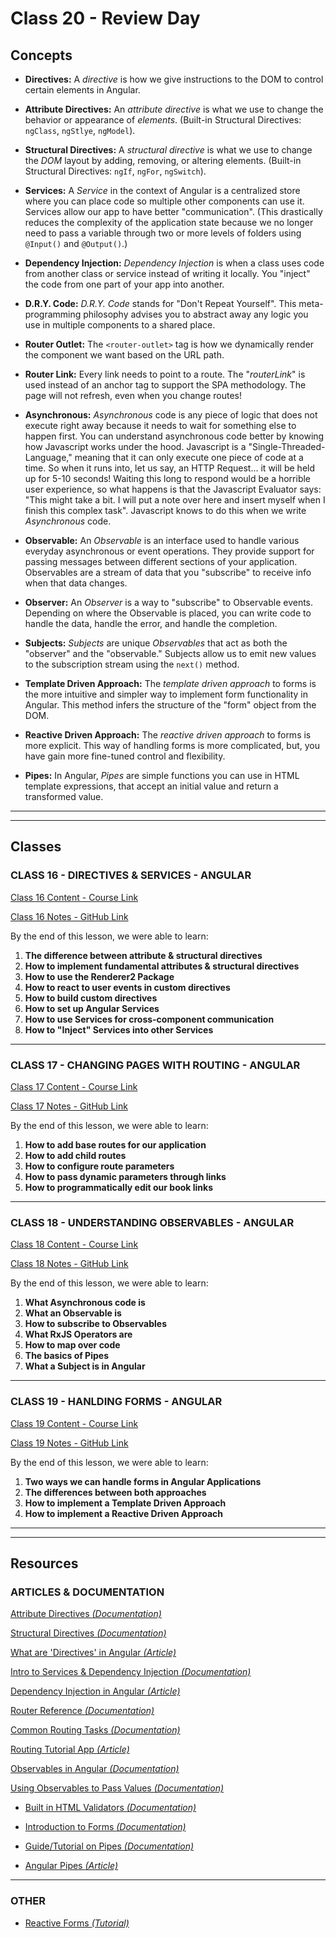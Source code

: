 # Class 20 - Review Day

## Concepts

- **Directives:** A _directive_ is how we give instructions to the DOM to control certain elements in Angular.

- **Attribute Directives:** An _attribute directive_ is what we use to change the behavior or appearance of _elements_. (Built-in Structural Directives: `ngClass`, `ngStlye`, `ngModel`).

- **Structural Directives:** A _structural directive_ is what we use to change the _DOM_ layout by adding, removing, or altering elements. (Built-in Structural Directives: `ngIf`, `ngFor`, `ngSwitch`).

- **Services:** A _Service_ in the context of Angular is a centralized store where you can place code so multiple other components can use it. Services allow our app to have better "communication". (This drastically reduces the complexity of the application state because we no longer need to pass a variable through two or more levels of folders using `@Input()` and `@Output()`.)

- **Dependency Injection:** _Dependency Injection_ is when a class uses code from another class or service instead of writing it locally. You "inject" the code from one part of your app into another.

- **D.R.Y. Code:** _D.R.Y. Code_ stands for "Don't Repeat Yourself". This meta-programming philosophy advises you to abstract away any logic you use in multiple components to a shared place.

- **Router Outlet:** The `<router-outlet>` tag is how we dynamically render the component we want based on the URL path.

- **Router Link:** Every link needs to point to a route. The "_routerLink_" is used instead of an anchor tag to support the SPA methodology. The page will not refresh, even when you change routes!

- **Asynchronous:** _Asynchronous_ code is any piece of logic that does not execute right away because it needs to wait for something else to happen first. You can understand asynchronous code better by knowing how Javascript works under the hood. Javascript is a "Single-Threaded-Language," meaning that it can only execute one piece of code at a time. So when it runs into, let us say, an HTTP Request... it will be held up for 5-10 seconds! Waiting this long to respond would be a horrible user experience, so what happens is that the Javascript Evaluator says: "This might take a bit. I will put a note over here and insert myself when I finish this complex task". Javascript knows to do this when we write _Asynchronous_ code.

- **Observable:** An _Observable_ is an interface used to handle various everyday asynchronous or event operations. They provide support for passing messages between different sections of your application. Observables are a stream of data that you "subscribe" to receive info when that data changes.

- **Observer:** An _Observer_ is a way to "subscribe" to Observable events. Depending on where the Observable is placed, you can write code to handle the data, handle the error, and handle the completion.

- **Subjects:** _Subjects_ are unique _Observables_ that act as both the "observer" and the "observable." Subjects allow us to emit new values to the subscription stream using the `next()` method.

- **Template Driven Approach:** The _template driven approach_ to forms is the more intuitive and simpler way to implement form functionality in Angular. This method infers the structure of the "form" object from the DOM.

- **Reactive Driven Approach:** The _reactive driven approach_ to forms is more explicit. This way of handling forms is more complicated, but, you have gain more fine-tuned control and flexibility.

- **Pipes:** In Angular, _Pipes_ are simple functions you can use in HTML template expressions, that accept an initial value and return a transformed value.

---

---

## Classes

### CLASS 16 - DIRECTIVES & SERVICES - ANGULAR

[Class 16 Content - Course Link](https://pro.academind.com/courses/765847/lectures/13902112)

[Class 16 Notes - GitHub Link](https://github.com/WilderDev/Codefi_Front-End_Student-Notes/blob/main/C16__Directives-%26-Services__Angular/C16_NOTES.md)

By the end of this lesson, we were able to learn:

1. **The difference between attribute & structural directives**
2. **How to implement fundamental attributes & structural directives**
3. **How to use the Renderer2 Package**
4. **How to react to user events in custom directives**
5. **How to build custom directives**
6. **How to set up Angular Services**
7. **How to use Services for cross-component communication**
8. **How to "Inject" Services into other Services**

---

### CLASS 17 - CHANGING PAGES WITH ROUTING - ANGULAR

[Class 17 Content - Course Link](https://pro.academind.com/courses/765847/lectures/13902399)

[Class 17 Notes - GitHub Link](https://github.com/WilderDev/Codefi_Front-End_Student-Notes/blob/main/C17__Changing-Pages-With-Routing__Angular/C17_NOTES.md)

By the end of this lesson, we were able to learn:

1. **How to add base routes for our application**
2. **How to add child routes**
3. **How to configure route parameters**
4. **How to pass dynamic parameters through links**
5. **How to programmatically edit our book links**

---

### CLASS 18 - UNDERSTANDING OBSERVABLES - ANGULAR

[Class 18 Content - Course Link](https://pro.academind.com/courses/765847/lectures/13902630)

[Class 18 Notes - GitHub Link](https://github.com/WilderDev/Codefi_Front-End_Student-Notes/blob/main/C18__Understanding-Observables__Angular/C18_NOTES.md)

By the end of this lesson, we were able to learn:

1. **What Asynchronous code is**
2. **What an Observable is**
3. **How to subscribe to Observables**
4. **What RxJS Operators are**
5. **How to map over code**
6. **The basics of Pipes**
7. **What a Subject is in Angular**

---

### CLASS 19 - HANLDING FORMS - ANGULAR

[Class 19 Content - Course Link](https://pro.academind.com/courses/765847/lectures/13902806)

[Class 19 Notes - GitHub Link](https://github.com/WilderDev/Codefi_Front-End_Student-Notes/blob/main/C19__Handing-Forms__Angular/C19_NOTES.md)

By the end of this lesson, we were able to learn:

1. **Two ways we can handle forms in Angular Applications**
2. **The differences between both approaches**
3. **How to implement a Template Driven Approach**
4. **How to implement a Reactive Driven Approach**


---

---

## Resources

### ARTICLES & DOCUMENTATION

[Attribute Directives _(Documentation)_](https://angular.io/guide/attribute-directives)

[Structural Directives _(Documentation)_](https://angular.io/guide/structural-directives)

[What are 'Directives' in Angular _(Article)_](https://vmar76.medium.com/what-are-directives-in-angular-d0dd76f53568)

[Intro to Services & Dependency Injection _(Documentation)_](https://angular.io/guide/architecture-services)

[Dependency Injection in Angular _(Article)_](https://angular.io/guide/dependency-injection)

[Router Reference _(Documentation)_](https://angular.io/guide/router-reference)

[Common Routing Tasks _(Documentation)_](https://angular.io/guide/router)

[Routing Tutorial App _(Article)_](https://www.positronx.io/angular-router-tutorial/)

[Observables in Angular _(Documentation)_](https://angular.io/guide/observables-in-angular)

[Using Observables to Pass Values _(Documentation)_](https://angular.io/guide/observables)

- [Built in HTML Validators _(Documentation)_](https://angular.io/api/forms/Validators)

- [Introduction to Forms _(Documentation)_](https://angular.io/guide/forms-overview)

- [Guide/Tutorial on Pipes _(Documentation)_](https://angular.io/guide/pipes)

- [Angular Pipes _(Article)_](https://www.ngdevelop.tech/angular/pipes/)

---

### OTHER

- [Reactive Forms _(Tutorial)_](https://angular.io/guide/reactive-forms)
